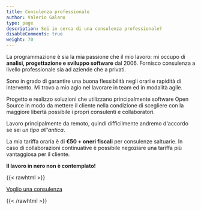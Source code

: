 ```yaml
---
title: Consulenza professionale
author: Valerio Galano
type: page
description: Sei in cerca di una consulenza professionale? 
disableComments: true
weight: 70
---
```


La programmazione è sia la mia passione che il mio lavoro: mi occupo di **analisi, progettazione e sviluppo software** dal 2006. Fornisco consulenza a livello professionale sia ad aziende che a privati.

Sono in grado di garantire una buona flessibilità negli orari e rapidità di intervento. Mi trovo a mio agio nel lavorare in team ed in modalità agile.

Progetto e realizzo soluzioni che utilizzano principalmente software Open Source in modo da mettere il cliente nella condizione di scegliere con la maggiore libertà possibile i propri consulenti e collaboratori.

Lavoro principalmente da remoto, quindi difficilmente andremo d'accordo se sei _un tipo all'antica_.

La mia tariffa oraria è di **€50 + oneri fiscali** per consulenze saltuarie. In caso di collaborazioni continuative è possibile negoziare una tariffa più vantaggiosa per il cliente. 

**Il lavoro in nero non è contemplato!**

{{< rawhtml >}}
  <p><a class="button primary fit icon fa-pencil" href="mailto:v.galano@daredevel.com">Voglio una consulenza</a></p>
{{< /rawhtml >}}